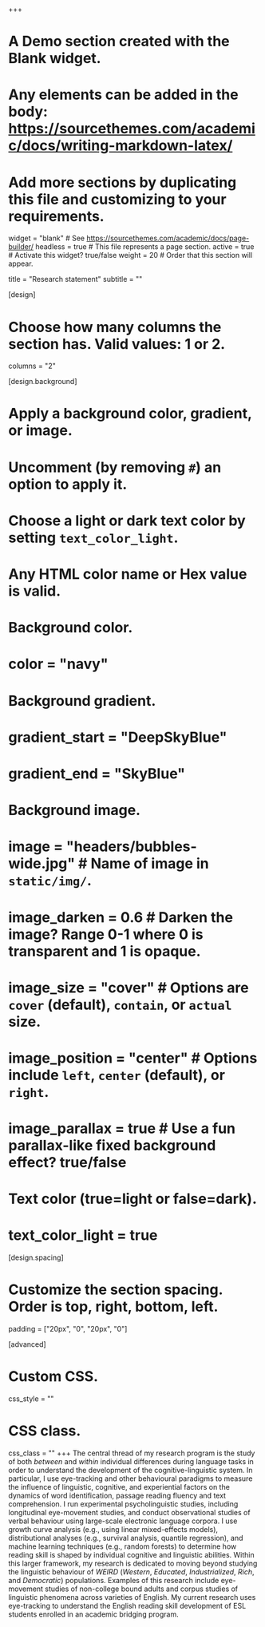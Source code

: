 +++
# A Demo section created with the Blank widget.
# Any elements can be added in the body: https://sourcethemes.com/academic/docs/writing-markdown-latex/
# Add more sections by duplicating this file and customizing to your requirements.

widget = "blank"  # See https://sourcethemes.com/academic/docs/page-builder/
headless = true  # This file represents a page section.
active = true  # Activate this widget? true/false
weight = 20  # Order that this section will appear.

title = "Research statement"
subtitle = ""

[design]
  # Choose how many columns the section has. Valid values: 1 or 2.
  columns = "2"

[design.background]
  # Apply a background color, gradient, or image.
  #   Uncomment (by removing `#`) an option to apply it.
  #   Choose a light or dark text color by setting `text_color_light`.
  #   Any HTML color name or Hex value is valid.

  # Background color.
  # color = "navy"
  
  # Background gradient.
  # gradient_start = "DeepSkyBlue"
  # gradient_end = "SkyBlue"
  
  # Background image.
  # image = "headers/bubbles-wide.jpg"  # Name of image in `static/img/`.
  # image_darken = 0.6  # Darken the image? Range 0-1 where 0 is transparent and 1 is opaque.
  # image_size = "cover"  #  Options are `cover` (default), `contain`, or `actual` size.
  # image_position = "center"  # Options include `left`, `center` (default), or `right`.
  # image_parallax = true  # Use a fun parallax-like fixed background effect? true/false

  # Text color (true=light or false=dark).
  # text_color_light = true

[design.spacing]
  # Customize the section spacing. Order is top, right, bottom, left.
  padding = ["20px", "0", "20px", "0"]

[advanced]
 # Custom CSS. 
 css_style = ""
 
 # CSS class.
 css_class = ""
+++
The central thread of my research program is the study of both <em>between</em> and <em>within</em> individual differences during language tasks in order to understand the development of the cognitive-linguistic system. In particular, I use eye-tracking and other behavioural paradigms to measure the influence of linguistic, cognitive, and experiential factors on the dynamics of word identification, passage reading fluency and text comprehension. I run experimental psycholinguistic studies, including longitudinal eye-movement studies, and conduct observational studies of verbal behaviour using large-scale electronic language corpora. I use growth curve analysis (e.g., using linear mixed-effects models), distributional analyses (e.g., survival analysis, quantile regression), and machine learning techniques (e.g., random forests) to determine how reading skill is shaped by individual cognitive and linguistic abilities. Within this larger framework, my research is dedicated to moving beyond studying the linguistic behaviour of <em>WEIRD</em> (<em>Western</em>, <em>Educated</em>, <em>Industrialized</em>, <em>Rich</em>, and <em>Democratic</em>) populations. Examples of this research include eye-movement studies of non-college bound adults and corpus studies of linguistic phenomena across varieties of English. My current research uses eye-tracking to understand the English reading skill development of ESL students enrolled in an academic bridging program.

